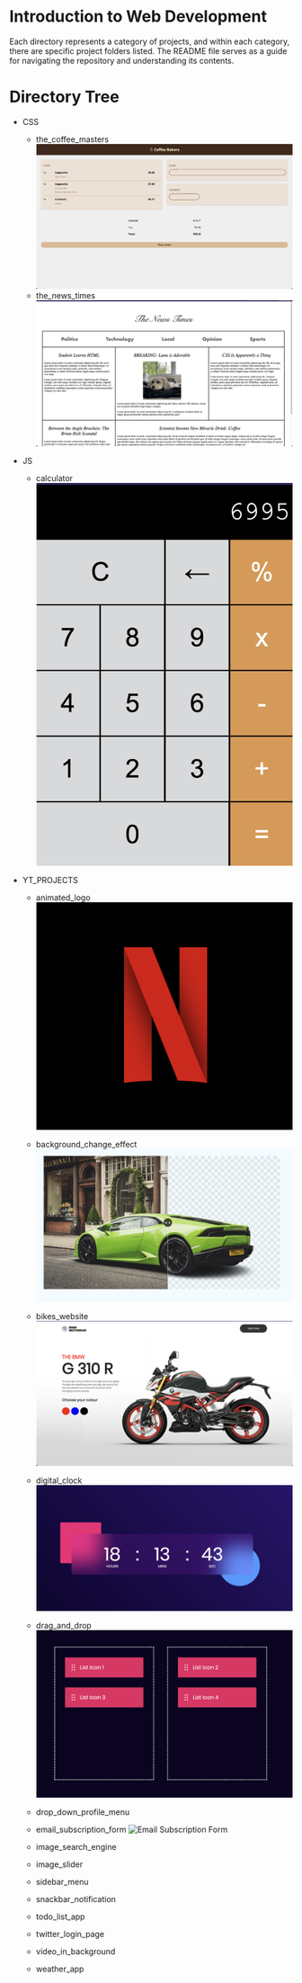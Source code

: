 # Introduction to Web Development

Each directory represents a category of projects, and within each category, there are specific project folders listed. The README file serves as a guide for navigating the repository and understanding its contents.

# Directory Tree

- CSS

  - the_coffee_masters
    ![The Coffee Masters](./readme_pics/coffe_website.png)
  - the_news_times
    ![The News Times](./readme_pics/the_news_times.png)

- JS

  - calculator
    ![Calculator](./readme_pics/calculator.png)

- YT_PROJECTS

  - animated_logo
    ![Animated Logo](./readme_pics/animated_logo.png)

  - background_change_effect
    ![Background Change Effect](./readme_pics/background_change_effect.png)

  - bikes_website
    ![Bikes Website](./readme_pics/bikes_website.png)

  - digital_clock
    ![Digital Clock](./readme_pics/digital_clock.png)

  - drag_and_drop
    ![Drag and drop](./readme_pics/drag_and_drop.png)

  - drop_down_profile_menu
  - email_subscription_form
    ![Email Subscription Form](./readme_pics/email_sub_form.png)

  - image_search_engine
  - image_slider
  - sidebar_menu
  - snackbar_notification
  - todo_list_app
  - twitter_login_page
  - video_in_background
  - weather_app
